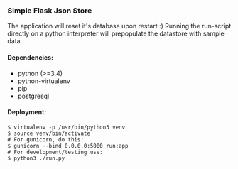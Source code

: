 ### Simple Flask Json Store

The application will reset it's database upon restart :)
Running the run-script directly on a python interpreter will prepopulate the datastore with sample data.

#### Dependencies:
* python (>=3.4)
* python-virtualenv
* pip
* postgresql

#### Deployment:
```lang=shell
$ virtualenv -p /usr/bin/python3 venv
$ source venv/bin/activate
# For gunicorn, do this:
$ gunicorn --bind 0.0.0.0:5000 run:app
# For development/testing use:
$ python3 ./run.py
```

